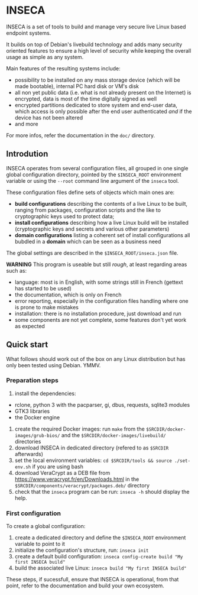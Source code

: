 # INSECA

INSECA is a set of tools to build and manage very secure live Linux based endpoint systems.

It builds on top of Debian's livebuild technology and adds many security oriented features to ensure a high level of security while keeping the overall usage as simple as any system.

Main features of the resulting systems include:
- possibility to be installed on any mass storage device (which will be made bootable), internal PC hard disk or VM's disk
- all non yet public data (i.e. what is not already present on the Internet) is encrypted, data is most of the time digitally signed as well
- encrypted partitions dedicated to store system and end-user data, which access is only possible after the end user authenticated _and_ if the device has not been altered
- and more

For more infos, refer the documentation in the `doc/` directory.


## Introdution
INSECA operates from several configuration files, all grouped in one single global configuration directory, pointed by the `$INSECA_ROOT` environment variable or using the `--root` command line argument of the `inseca` tool.

These configuration files define sets of objects which main ones are:
- **build configurations** describing the contents of a live Linux to be built, ranging from packages, configuration scripts and the like to cryptographic keys used to protect data;
- **install configurations** describing how a live Linux build will be installed (cryptographic keys and secrets and various other parameters)
- **domain configurations** listing a coherent set of install configurations all bubdled in a **domain** which can be seen as a business need

The global settings are described in the `$INSECA_ROOT/inseca.json` file.

**WARNING**
This program is useable but still _rough_, at least regarding areas such as:
- language: most is in English, with some strings still in French (gettext has started to be used)
- the documentation, which is only on French
- error reporting, especially in the configuration files handling where one is prone to make mistakes
- installation: there is no installation procedure, just download and run
- some components are not yet complete, some features don't yet work as expected


## Quick start
What follows should work out of the box on any Linux distribution but has only been tested using Debian. YMMV.

### Preparation steps
1. install the dependencies:
  - rclone, python 3 with the pacparser, gi, dbus, requests, sqlite3 modules
  - GTK3 libraries
  - the Docker engine
1. create the required Docker images: run `make` from the `$SRCDIR/docker-images/grub-bios/` and the `$SRCDIR/docker-images/livebuild/` directories
1. download INSECA in dedicated directory (refered to as `$SRCDIR` afterwards)
1. set the local environment variables: `cd $SRCDIR/tools && source ./set-env.sh` if you are using bash
1. download VeraCrypt as a DEB file from https://www.veracrypt.fr/en/Downloads.html in the `$SRCDIR/components/veracrypt/packages.deb/` directory
1. check that the `inseca` program can be run: `inseca -h` should display the help.

### First configuration
To create a global configuration:
1. create a dedicated directory and define the `$INSECA_ROOT` environment variable to point to it
1. initialize the configuration's structure, run: `inseca init`
1. create a default build configuration: `inseca config-create build "My first INSECA build"`
1. build the associated live Linux: `inseca build "My first INSECA build"`

These steps, if sucessfull, ensure that INSECA is operational, from that point, refer to the documentation and build your own ecosystem.